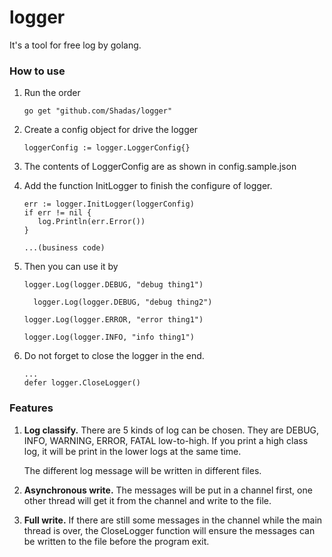 # logger
It's a tool for free log by golang.



### How to use

1. Run the order 

    ```
    go get "github.com/Shadas/logger"
    ```

2. Create a config object for drive the logger

   ```
   loggerConfig := logger.LoggerConfig{}
   ```

3. The contents of  LoggerConfig are as shown in config.sample.json

4. Add the function InitLogger to finish the configure of logger.

   ```
   err := logger.InitLogger(loggerConfig)
   if err != nil {
      log.Println(err.Error())
   }

   ...(business code)
   ```

5. Then you can use it by 

	```
    logger.Log(logger.DEBUG, "debug thing1")

	  logger.Log(logger.DEBUG, "debug thing2")

    logger.Log(logger.ERROR, "error thing1")

    logger.Log(logger.INFO, "info thing1")
    ```

6. Do not forget to close the logger in the end.

   ```
   ...
   defer logger.CloseLogger()
   ```



### Features

1. **Log classify.** There are 5 kinds of log can be chosen. They are DEBUG, INFO, WARNING, ERROR, FATAL low-to-high. If you print a high class log, it will be print in the lower logs at the same time.

   The different log message will be written in different files.

2. **Asynchronous write.** The messages will be put in a channel first, one other thread will get it from the channel and write to the file. 

3. **Full write.** If there are still some messages in the channel while the main thread is over, the CloseLogger function will ensure the messages can be written to the file before the program exit.